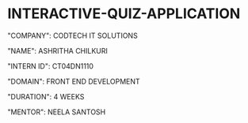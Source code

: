 # INTERACTIVE-QUIZ-APPLICATION

"COMPANY": CODTECH IT SOLUTIONS

"NAME": ASHRITHA CHILKURI

"INTERN ID": CT04DN1110

"DOMAIN": FRONT END DEVELOPMENT

"DURATION": 4 WEEKS

"MENTOR": NEELA SANTOSH

